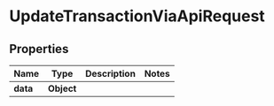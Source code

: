 

# UpdateTransactionViaApiRequest


## Properties

| Name | Type | Description | Notes |
|------------ | ------------- | ------------- | -------------|
|**data** | **Object** |  |  |



